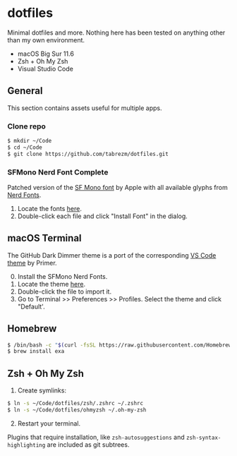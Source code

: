 # dotfiles

Minimal dotfiles and more. Nothing here has been tested on anything other than my own environment.

- macOS Big Sur 11.6
- Zsh + Oh My Zsh
- Visual Studio Code

## General

This section contains assets useful for multiple apps.

### Clone repo

```zsh
$ mkdir ~/Code
$ cd ~/Code
$ git clone https://github.com/tabrezm/dotfiles.git
```

### SFMono Nerd Font Complete

Patched version of the [SF Mono font](https://developer.apple.com/fonts/) by Apple
with all available glyphs from [Nerd Fonts](https://github.com/ryanoasis/nerd-fonts).

1. Locate the fonts [here](fonts).
2. Double-click each file and click "Install Font" in the dialog.

## macOS Terminal

The GitHub Dark Dimmer theme is a port of the corresponding [VS Code theme](https://github.com/primer/github-vscode-theme)
by Primer.

0. Install the SFMono Nerd Fonts.
1. Locate the theme [here](themes/GitHub%20Dark%20Dimmed.terminal).
2. Double-click the file to import it.
3. Go to Terminal >> Preferences >> Profiles. Select the theme and click "Default'.

## Homebrew

```zsh
$ /bin/bash -c "$(curl -fsSL https://raw.githubusercontent.com/Homebrew/install/HEAD/install.sh)"
$ brew install exa
```

## Zsh + Oh My Zsh

1. Create symlinks:

```zsh
$ ln -s ~/Code/dotfiles/zsh/.zshrc ~/.zshrc
$ ln -s ~/Code/dotfiles/ohmyzsh ~/.oh-my-zsh
```

2. Restart your terminal.

Plugins that require installation, like `zsh-autosuggestions` and `zsh-syntax-highlighting`
are included as git subtrees.
